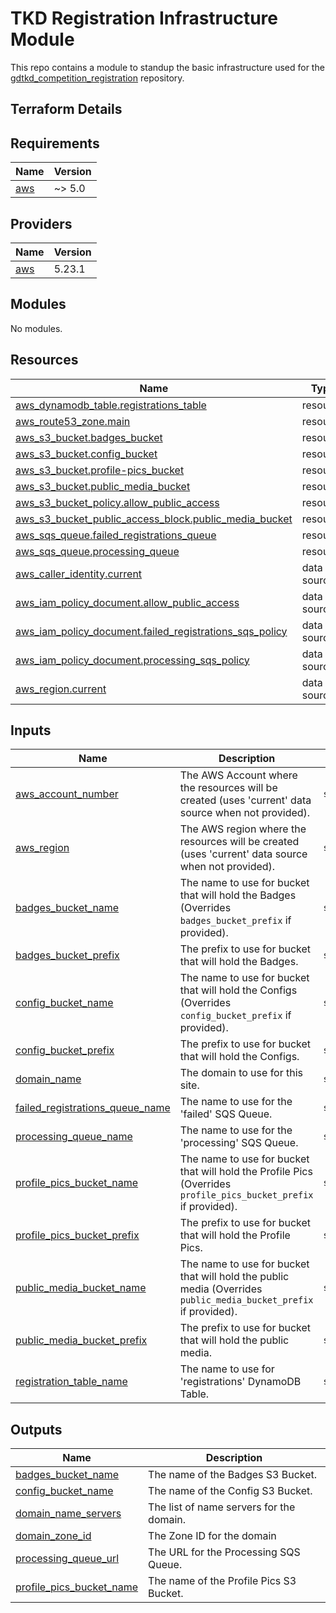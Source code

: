 # TKD Registration Infrastructure Module
This repo contains a module to standup the basic infrastructure used for the [gdtkd_competition_registration](https://github.com/audioboxer217/gdtkd_registration) repository.

## Terraform Details
<!-- BEGINNING OF PRE-COMMIT-TERRAFORM DOCS HOOK -->
## Requirements

| Name | Version |
|------|---------|
| <a name="requirement_aws"></a> [aws](#requirement\_aws) | ~> 5.0 |

## Providers

| Name | Version |
|------|---------|
| <a name="provider_aws"></a> [aws](#provider\_aws) | 5.23.1 |

## Modules

No modules.

## Resources

| Name | Type |
|------|------|
| [aws_dynamodb_table.registrations_table](https://registry.terraform.io/providers/hashicorp/aws/latest/docs/resources/dynamodb_table) | resource |
| [aws_route53_zone.main](https://registry.terraform.io/providers/hashicorp/aws/latest/docs/resources/route53_zone) | resource |
| [aws_s3_bucket.badges_bucket](https://registry.terraform.io/providers/hashicorp/aws/latest/docs/resources/s3_bucket) | resource |
| [aws_s3_bucket.config_bucket](https://registry.terraform.io/providers/hashicorp/aws/latest/docs/resources/s3_bucket) | resource |
| [aws_s3_bucket.profile-pics_bucket](https://registry.terraform.io/providers/hashicorp/aws/latest/docs/resources/s3_bucket) | resource |
| [aws_s3_bucket.public_media_bucket](https://registry.terraform.io/providers/hashicorp/aws/latest/docs/resources/s3_bucket) | resource |
| [aws_s3_bucket_policy.allow_public_access](https://registry.terraform.io/providers/hashicorp/aws/latest/docs/resources/s3_bucket_policy) | resource |
| [aws_s3_bucket_public_access_block.public_media_bucket](https://registry.terraform.io/providers/hashicorp/aws/latest/docs/resources/s3_bucket_public_access_block) | resource |
| [aws_sqs_queue.failed_registrations_queue](https://registry.terraform.io/providers/hashicorp/aws/latest/docs/resources/sqs_queue) | resource |
| [aws_sqs_queue.processing_queue](https://registry.terraform.io/providers/hashicorp/aws/latest/docs/resources/sqs_queue) | resource |
| [aws_caller_identity.current](https://registry.terraform.io/providers/hashicorp/aws/latest/docs/data-sources/caller_identity) | data source |
| [aws_iam_policy_document.allow_public_access](https://registry.terraform.io/providers/hashicorp/aws/latest/docs/data-sources/iam_policy_document) | data source |
| [aws_iam_policy_document.failed_registrations_sqs_policy](https://registry.terraform.io/providers/hashicorp/aws/latest/docs/data-sources/iam_policy_document) | data source |
| [aws_iam_policy_document.processing_sqs_policy](https://registry.terraform.io/providers/hashicorp/aws/latest/docs/data-sources/iam_policy_document) | data source |
| [aws_region.current](https://registry.terraform.io/providers/hashicorp/aws/latest/docs/data-sources/region) | data source |

## Inputs

| Name | Description | Type | Default | Required |
|------|-------------|------|---------|:--------:|
| <a name="input_aws_account_number"></a> [aws\_account\_number](#input\_aws\_account\_number) | The AWS Account where the resources will be created (uses 'current' data source when not provided). | `string` | `""` | no |
| <a name="input_aws_region"></a> [aws\_region](#input\_aws\_region) | The AWS region where the resources will be created (uses 'current' data source when not provided). | `string` | `""` | no |
| <a name="input_badges_bucket_name"></a> [badges\_bucket\_name](#input\_badges\_bucket\_name) | The name to use for bucket that will hold the Badges (Overrides `badges_bucket_prefix` if provided). | `string` | `""` | no |
| <a name="input_badges_bucket_prefix"></a> [badges\_bucket\_prefix](#input\_badges\_bucket\_prefix) | The prefix to use for bucket that will hold the Badges. | `string` | `"tkd-reg-badges"` | no |
| <a name="input_config_bucket_name"></a> [config\_bucket\_name](#input\_config\_bucket\_name) | The name to use for bucket that will hold the Configs (Overrides `config_bucket_prefix` if provided). | `string` | `""` | no |
| <a name="input_config_bucket_prefix"></a> [config\_bucket\_prefix](#input\_config\_bucket\_prefix) | The prefix to use for bucket that will hold the Configs. | `string` | `"tkd-reg-config"` | no |
| <a name="input_domain_name"></a> [domain\_name](#input\_domain\_name) | The domain to use for this site. | `string` | n/a | yes |
| <a name="input_failed_registrations_queue_name"></a> [failed\_registrations\_queue\_name](#input\_failed\_registrations\_queue\_name) | The name to use for the 'failed' SQS Queue. | `string` | `"failed_registrations"` | no |
| <a name="input_processing_queue_name"></a> [processing\_queue\_name](#input\_processing\_queue\_name) | The name to use for the 'processing' SQS Queue. | `string` | `"processing"` | no |
| <a name="input_profile_pics_bucket_name"></a> [profile\_pics\_bucket\_name](#input\_profile\_pics\_bucket\_name) | The name to use for bucket that will hold the Profile Pics (Overrides `profile_pics_bucket_prefix` if provided). | `string` | `""` | no |
| <a name="input_profile_pics_bucket_prefix"></a> [profile\_pics\_bucket\_prefix](#input\_profile\_pics\_bucket\_prefix) | The prefix to use for bucket that will hold the Profile Pics. | `string` | `"tkd-reg-profile-pics"` | no |
| <a name="input_public_media_bucket_name"></a> [public\_media\_bucket\_name](#input\_public\_media\_bucket\_name) | The name to use for bucket that will hold the public media (Overrides `public_media_bucket_prefix` if provided). | `string` | `""` | no |
| <a name="input_public_media_bucket_prefix"></a> [public\_media\_bucket\_prefix](#input\_public\_media\_bucket\_prefix) | The prefix to use for bucket that will hold the public media. | `string` | `"tkd-reg-public-media"` | no |
| <a name="input_registration_table_name"></a> [registration\_table\_name](#input\_registration\_table\_name) | The name to use for 'registrations' DynamoDB Table. | `string` | n/a | yes |

## Outputs

| Name | Description |
|------|-------------|
| <a name="output_badges_bucket_name"></a> [badges\_bucket\_name](#output\_badges\_bucket\_name) | The name of the Badges S3 Bucket. |
| <a name="output_config_bucket_name"></a> [config\_bucket\_name](#output\_config\_bucket\_name) | The name of the Config S3 Bucket. |
| <a name="output_domain_name_servers"></a> [domain\_name\_servers](#output\_domain\_name\_servers) | The list of name servers for the domain. |
| <a name="output_domain_zone_id"></a> [domain\_zone\_id](#output\_domain\_zone\_id) | The Zone ID for the domain |
| <a name="output_processing_queue_url"></a> [processing\_queue\_url](#output\_processing\_queue\_url) | The URL for the Processing SQS Queue. |
| <a name="output_profile_pics_bucket_name"></a> [profile\_pics\_bucket\_name](#output\_profile\_pics\_bucket\_name) | The name of the Profile Pics S3 Bucket. |
<!-- END OF PRE-COMMIT-TERRAFORM DOCS HOOK -->
